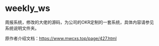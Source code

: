 # weekly_ws
周报系统，修改的大佬的源码，为公司的OKR定制的一套系统，具体内容请参见系统说明文件夹。



原作者介绍文档：https://www.mwcxs.top/page/427.html

